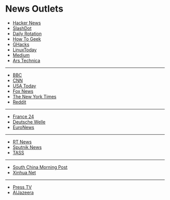 # News Outlets

* [Hacker News](https://news.ycombinator.com/)
* [SlashDot](https://slashdot.org/)
* [Daily Rotation](http://www.dailyrotation.com/)
* [How To Geek](http://www.howtogeek.com/)
* [GHacks](http://www.ghacks.net/)
* [LinuxToday](http://www.linuxtoday.com/)
* [Medium](https://medium.com/)
* [Ars Technica](https://arstechnica.com/)

<hr>

* [BBC](http://www.bbc.co.uk/news/world/)
* [CNN](https://edition.cnn.com/world)
* [USA Today](https://usatoday.com/)
* [Fox News](https://www.foxnews.com/world)
* [The New York Times](https://www.nytimes.com/section/world)
* [Reddit](https://www.reddit.com/r/worldnews/)


<hr>

* [France 24](https://www.france24.com/en/)
* [Deutsche Welle](https://www.dw.com/en/top-stories/world/s-1429)
* [EuroNews](https://www.euronews.com/news/international)

<hr>

* [RT News](http://rt.com/news/)
* [Sputnik News](https://sputniknews.com/)
* [TASS](http://tass.com/)

<hr>

* [South China Morning Post](http://www.scmp.com/news/world)
* [Xinhua Net](http://www.xinhuanet.com/english/world/index.htm)

<hr>

* [Press TV](https://www.presstv.com/)
* [AlJazeera](https://www.aljazeera.com/news/)
